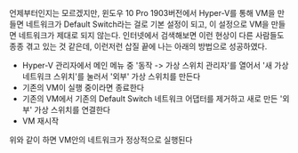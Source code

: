 
 언제부터인지는 모르겠지만, 윈도우 10 Pro 1903버전에서 Hyper-V를 통해 VM을 만들면 네트워크가 Default Switch라는 걸로 기본 설정이 되고, 이 설정으로 VM을 만들면 네트워크가 제대로 되지 않는다. 인터넷에서 검색해보면 이런 현상이 다른 사람들도 종종 겪고 있는 것 같은데, 이런저런 삽질 끝에 나는 아래의 방법으로 성공하였다.

  * Hyper-V 관리자에서 메인 메뉴 중 '동작 -> 가상 스위치 관리자'를 열어서 '새 가상 네트워크 스위치'를 눌러서 '외부' 가상 스위치를 만든다
  * 기존의 VM이 실행 중이라면 종료한다
  * 기존의 VM에서 기존의 Default Switch 네트워크 어댑터를 제거하고 새로 만든 '외부' 가상 스위치를 연결한다
  * VM 재시작

 위와 같이 하면 VM안의 네트워크가 정상적으로 실행된다
